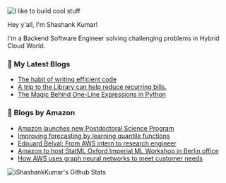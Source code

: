 ![I like to build cool stuff](https://res.cloudinary.com/dt8g3rhcy/image/upload/v1595929574/i_like_to_build_cool_shit._1_nzbwjh.png)

Hey y'all, I'm Shashank Kumar! 

I'm a Backend Software Engineer solving challenging problems in Hybrid Cloud World.

### 📕 My Latest Blogs
<!-- BLOG-POST-LIST:START -->
- [The habit of writing efficient code](https://medium.com/@ishashankkumar/the-habit-of-writing-efficient-code-153b05f04269?source=rss-d24dda280d5f------2)
- [A trip to the Library can help reduce recurring bills.](https://medium.com/swlh/a-trip-to-the-library-can-help-reduce-recurring-bills-23bca495cdf5?source=rss-d24dda280d5f------2)
- [The Magic Behind One-Line Expressions in Python](https://medium.com/swlh/the-magic-behind-one-line-expressions-in-python-816c10180c5c?source=rss-d24dda280d5f------2)
<!-- BLOG-POST-LIST:END -->

### 📕 Blogs by Amazon
<!-- AMAZON-BLOG-POST-LIST:START -->
- [Amazon launches new Postdoctoral Science Program](https://www.amazon.science/postdoctoral-science-program)
- [Improving forecasting by learning quantile functions](https://www.amazon.science/blog/improving-forecasting-by-learning-quantile-functions)
- [Edouard Belval: From AWS intern to research engineer](https://www.amazon.science/working-at-amazon/edouard-belval-from-aws-intern-to-research-engineer)
- [Amazon to host StatML Oxford Imperial ML Workshop in Berlin office](https://www.amazon.science/latest-news/amazon-to-host-statml-oxford-imperial-ml-workshop-in-berlin-office)
- [How AWS uses graph neural networks to meet customer needs](https://www.amazon.science/blog/how-aws-uses-graph-neural-networks-to-meet-customer-needs)
<!-- AMAZON-BLOG-POST-LIST:END -->



<img align="center" alt="iShashankKumar's Github Stats" src="https://github-readme-stats.vercel.app/api?username=ishashankkumar&show_icons=true&hide_border=true" />
